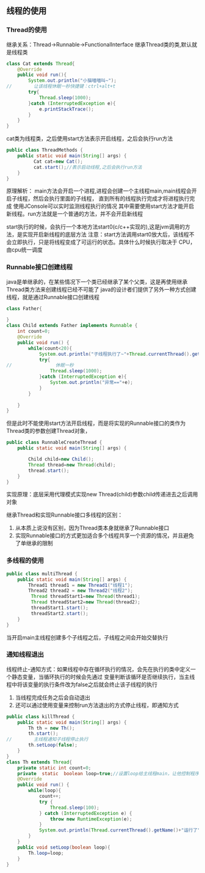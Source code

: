 ## 线程的使用

### Thread的使用
继承关系：Thread->Runnable->FunctionalInterface
继承Thread类的类,默认就是线程类
```java
class Cat extends Thread{
    @Override
    public void run(){
        System.out.println("小猫喵喵叫~");
//        让该线程休眠一秒快捷键：ctrl+alt+t
        try{
            Thread.sleep(1000);
        }catch (InterruptedException e){
            e.printStackTrace();
        }
    }
}
```
cat类为线程类，之后使用start方法表示开启线程，之后会执行run方法
```java
public class ThreadMethods {
    public static void main(String[] args) {
          Cat cat=new Cat();
          cat.start();//表示启动线程,之后会执行run方法
    }
}
```

原理解析：
main方法会开启一个进程,进程会创建一个主线程main,main线程会开启子线程，然后会执行里面的子线程，
直到所有的线程执行完成才将进程执行完成
使用JConsole可以实时监测线程执行的情况
其中需要使用start方法才能开启新线程。run方法就是一个普通的方法，并不会开启新线程

start执行的时候，会执行一个本地方法start0(c/c++实现的),这是jvm调用的方法，是实现开启新线程的底层方法
注意：start方法调用start0放大后，该线程不会立即执行，只是将线程变成了可运行的状态。具体什么时候执行取决于
CPU，由cpu统一调度

### Runnable接口创建线程
java是单继承的，在某些情况下一个类已经继承了某个父类，这是再使用继承Thread类方法来创建线程已经不可能了
java的设计者们提供了另外一种方式创建线程，就是通过Runnable接口创建线程
```java
class Father{
    
}
class Child extends Father implements Runnable {
    int count=0;
    @Override
    public void run() {
        while(count<20){
            System.out.println("子线程执行了~"+Thread.currentThread().getName());
            try{
//                休眠一秒
                Thread.sleep(1000);
            }catch (InterruptedException e){
                System.out.println("异常=="+e);
            }
        }
       
    }
}
```

但是此时不能使用start方法开启线程，而是将实现的Runnable接口的类作为Thread类的参数创建Thread对象，
```java
public class RunnableCreateThread {
    public static void main(String[] args) {

        Child child=new Child();
        Thread thread=new Thread(child);
        thread.start();
    }
}
```
实现原理：底层采用代理模式实现new Thread(child)参数child传递进去之后调用对象


继承Thread和实现Runnable接口多线程的区别：
1. 从本质上说没有区别，因为Thread类本身就继承了Runnable接口
2. 实现Runnable接口的方式更加适合多个线程共享一个资源的情况，并且避免了单继承的限制



### 多线程的使用
```java
public class multiThread {
    public static void main(String[] args) {
        Thread1 thread1 = new Thread1("线程1");
        Thread2 thread2 = new Thread2("线程2");
         Thread threadStart1=new Thread(thread1);
         Thread threadStart2=new Thread(thread2);
         threadStart1.start();
         threadStart2.start();
    }
}
```
当开启main主线程创建多个子线程之后，子线程之间会开始交替执行

### 通知线程退出
线程终止-通知方式：如果线程中存在循环执行的情况，会先在执行的类中定义一个静态变量，当循环执行的时候会先通过
变量判断该循环是否继续执行，当主线程中将该变量的执行条件改为false之后就会终止该子线程的执行
1. 当线程完成任务之后会自动退出
2. 还可以通过使用变量来控制run方法退出的方式停止线程，即通知方式


```java
public class killThread {
    public static void main(String[] args) {
        Th th = new Th();
        th.start();
//        主线程通知子线程停止执行
        th.setLoop(false);
    }
}
class Th extends Thread{
    private static int count=0;
    private  static  boolean loop=true;//设置loop给主线程main，让他控制程序的暂停
    @Override
    public void run() {
        while(loop){
            count++;
            try {
                Thread.sleep(100);
            } catch (InterruptedException e) {
                throw new RuntimeException(e);
            }
            System.out.println(Thread.currentThread().getName()+"运行了"+count+"次");
        }
    }
    public void setLoop(boolean loop){
        Th.loop=loop;
    }
}

```

